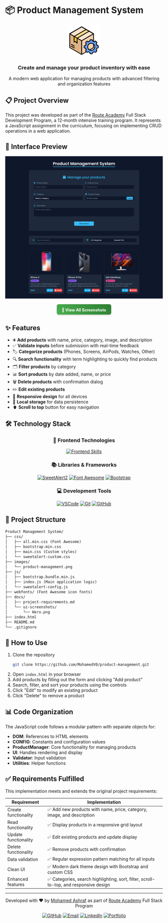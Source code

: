# 📦 Product Management System

<div align="center">
  <img src="./images/product-management.png" alt="Product Management System Logo" width="100">
  <h3>Create and manage your product inventory with ease</h3>
  <p>A modern web application for managing products with advanced filtering and organization features</p>
</div>

## 📋 Project Overview

This project was developed as part of the [Route Academy](https://www.linkedin.com/company/routeacademy/) Full Stack Development Program, a 12-month intensive training program. It represents a JavaScript assignment in the curriculum, focusing on implementing CRUD operations in a web application.

## 💫 Interface Preview

<div align="center">
  <img src="docs/ui-screenshots/Hero.png" alt="Product Management System Interface" width="800">
  
  <a href="docs/ui-screenshots" style="display: inline-block; margin-top: 15px; padding: 8px 16px; background: linear-gradient(45deg, #4CAF50, #2E7D32); color: white; text-decoration: none; border-radius: 6px; font-weight: bold; box-shadow: 0 2px 4px rgba(0,0,0,0.2); transition: all 0.3s ease;">
    <span style="vertical-align: middle; font-size: 0.9em;">📸 View All Screenshots</span>
  </a>
</div>

## ✨ Features

- ➕ **Add products** with name, price, category, image, and description
- ✅ **Validate inputs** before submission with real-time feedback
- 🏷️ **Categorize products** (Phones, Screens, AirPods, Watches, Other)
- 🔍 **Search functionality** with term highlighting to quickly find products
- 🗂️ **Filter products** by category
- 📊 **Sort products** by date added, name, or price
- 🗑️ **Delete products** with confirmation dialog
- ✏️ **Edit existing products**
- 📱 **Responsive design** for all devices
- 💾 **Local storage** for data persistence
- ⬆️ **Scroll to top** button for easy navigation

## 🛠️ Technology Stack

<div align="center">

### 🎨 Frontend Technologies
[![Frontend Skills](https://skillicons.dev/icons?i=html,css,js,bootstrap)](https://skillicons.dev)

### 📚 Libraries & Frameworks
[![SweetAlert2](https://img.shields.io/badge/SweetAlert2-8A2BE2?style=for-the-badge&logo=javascript&logoColor=white&style=plastic)](https://sweetalert2.github.io/)
[![Font Awesome](https://img.shields.io/badge/Font_Awesome-528DD7?style=for-the-badge&logo=font-awesome&logoColor=white&style=plastic)](https://fontawesome.com/)
[![Bootstrap](https://img.shields.io/badge/Bootstrap-7952B3?style=for-the-badge&logo=bootstrap&logoColor=white&style=plastic)](https://getbootstrap.com/)

### 💻 Development Tools
[![VSCode](https://img.shields.io/badge/VS_Code-007ACC?style=for-the-badge&logo=visual-studio-code&logoColor=white&style=plastic)](https://code.visualstudio.com/)
[![Git](https://img.shields.io/badge/Git-F05032?style=for-the-badge&logo=git&logoColor=white&style=plastic)](https://git-scm.com/)
[![GitHub](https://img.shields.io/badge/GitHub-181717?style=for-the-badge&logo=github&logoColor=white&style=plastic)](https://github.com/)

</div>

## 📁 Project Structure

```
Product Management System/
├── css/
│   ├── all.min.css (Font Awesome)
│   ├── bootstrap.min.css
│   ├── main.css (Custom styles)
│   └── sweetalert-custom.css
├── images/
│   └── product-management.png
├── js/
│   ├── bootstrap.bundle.min.js
│   ├── index.js (Main application logic)
│   └── sweetalert-config.js
├── webfonts/ (Font Awesome icon fonts)
├── docs/
│   ├── project-requirements.md
│   └── ui-screenshots/
│       └── Hero.png
├── index.html
├── README.md
└── .gitignore
```

## 🚀 How to Use

1. Clone the repository
   ```bash
   git clone https://github.com/MohamedV0/product-management.git
   ```
2. Open `index.html` in your browser
3. Add products by filling out the form and clicking "Add product"
4. Search, filter, and sort your products using the controls
5. Click "Edit" to modify an existing product
6. Click "Delete" to remove a product

## 📊 Code Organization

The JavaScript code follows a modular pattern with separate objects for:

- **DOM**: References to HTML elements
- **CONFIG**: Constants and configuration values
- **ProductManager**: Core functionality for managing products
- **UI**: Handles rendering and display
- **Validator**: Input validation
- **Utilities**: Helper functions

## ✅ Requirements Fulfilled

This implementation meets and extends the original project requirements:

| Requirement | Implementation |
|-------------|----------------|
| Create functionality | ✅ Add new products with name, price, category, image, and description |
| Read functionality | ✅ Display products in a responsive grid layout |
| Update functionality | ✅ Edit existing products and update display |
| Delete functionality | ✅ Remove products with confirmation |
| Data validation | ✅ Regular expression pattern matching for all inputs |
| Clean UI | ✅ Modern dark theme design with Bootstrap and custom CSS |
| Enhanced features | ✅ Categories, search highlighting, sort, filter, scroll-to-top, and responsive design |

---

<div align="center">
  <p>Developed with ❤️ by <a href="https://github.com/MohamedV0">Mohamed Ashraf</a> as part of <a href="https://www.linkedin.com/company/routeacademy/">Route Academy</a> Full Stack Program</p>
  <p>
    <a href="https://github.com/MohamedV0"><img src="https://img.shields.io/badge/GitHub-MohamedV0-181717?style=flat&logo=github&logoColor=white" alt="GitHub"></a>
    <a href="mailto:mohamed.ashraf.v0@gmail.com"><img src="https://img.shields.io/badge/Contact-Email-EA4335?style=flat&logo=gmail&logoColor=white" alt="Email"></a>
    <a href="https://www.linkedin.com/in/mohamed-ashraf-v0/"><img src="https://img.shields.io/badge/LinkedIn-Profile-0A66C2?style=flat&logo=linkedin&logoColor=white" alt="LinkedIn"></a>
    <a href="https://mohamedv0.netlify.app/"><img src="https://img.shields.io/badge/Portfolio-Website-00C7B7?style=flat&logo=netlify&logoColor=white" alt="Portfolio"></a>
  </p>
</div>